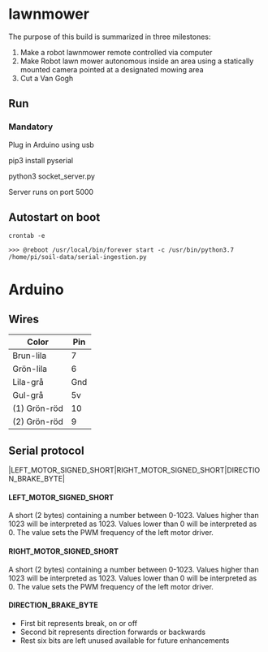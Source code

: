 # lawnmower
The purpose of this build is summarized in three milestones:

1. Make a robot lawnmower remote controlled via computer
2. Make Robot lawn mower autonomous inside an area using a statically mounted camera pointed at a designated mowing area
3. Cut a Van Gogh

## Run

### Mandatory

Plug in Arduino using usb

pip3 install pyserial

python3 socket_server.py

Server runs on port 5000


## Autostart on boot
```
crontab -e

>>> @reboot /usr/local/bin/forever start -c /usr/bin/python3.7 /home/pi/soil-data/serial-ingestion.py

```
# Arduino

## Wires

| Color|Pin|
|---|---|
|Brun-lila|7|
|Grön-lila|6|
|Lila-grå|Gnd|
|Gul-grå|5v|
|(1) Grön-röd|10|
|(2) Grön-röd|9|

## Serial protocol
|LEFT_MOTOR_SIGNED_SHORT|RIGHT_MOTOR_SIGNED_SHORT|DIRECTION_BRAKE_BYTE|

#### LEFT_MOTOR_SIGNED_SHORT
A short (2 bytes) containing a number between 0-1023. Values higher than 1023 will be interpreted as 1023. Values lower than 0 will be interpreted as 0. The value sets the PWM frequency of the left motor driver.

#### RIGHT_MOTOR_SIGNED_SHORT
A short (2 bytes) containing a number between 0-1023. Values higher than 1023 will be interpreted as 1023. Values lower than 0 will be interpreted as 0. The value sets the PWM frequency of the left motor driver.

#### DIRECTION_BRAKE_BYTE
- First bit represents break, on or off
- Second bit represents direction forwards or backwards
- Rest six bits are left unused available for future enhancements
